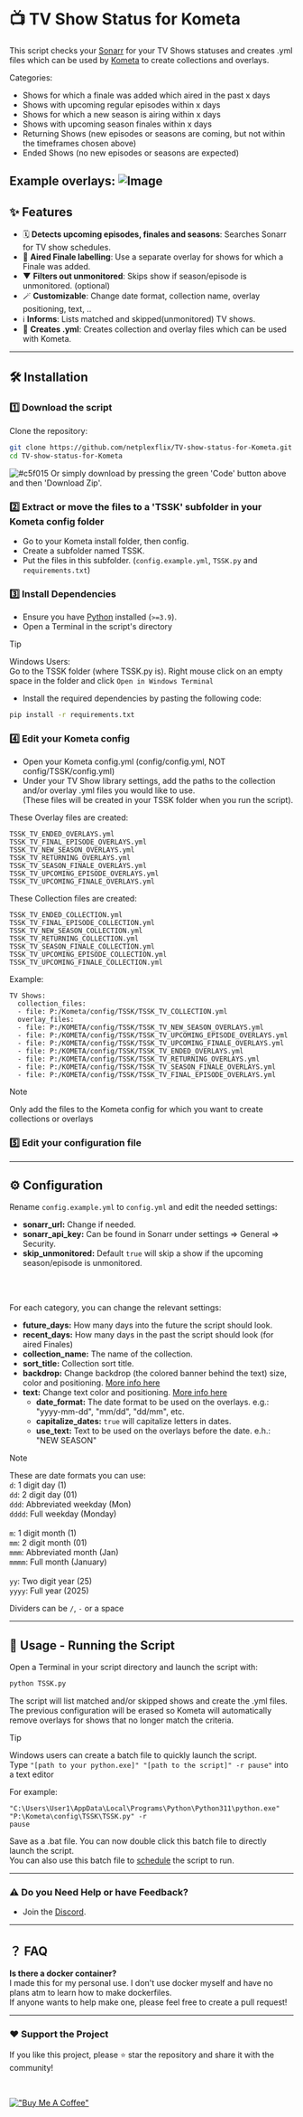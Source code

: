 # 📺 TV Show Status for Kometa

This script checks your [Sonarr](https://sonarr.tv/) for your TV Shows statuses and creates .yml files which can be used by [Kometa](https://kometa.wiki/) to create collections and overlays.</br>

Categories:
*  Shows for which a finale was added which aired in the past x days
*  Shows with upcoming regular episodes within x days
*  Shows for which a new season is airing within x days
*  Shows with upcoming season finales within x days
*  Returning Shows (new episodes or seasons are coming, but not within the timeframes chosen above)
*  Ended Shows (no new episodes or seasons are expected)

Example overlays:
![Image](https://github.com/user-attachments/assets/91b08c66-58ed-417d-a87d-faf24be20896)
---

## ✨ Features
- 🗓️ **Detects upcoming episodes, finales and seasons**: Searches Sonarr for TV show schedules.
- 🏁 **Aired Finale labelling**: Use a separate overlay for shows for which a Finale was added.
-  ▼ **Filters out unmonitored**: Skips show if season/episode is unmonitored. (optional)
-  🪄 **Customizable**: Change date format, collection name, overlay positioning, text, ..
- ℹ️ **Informs**: Lists matched and skipped(unmonitored) TV shows.
- 📝 **Creates .yml**: Creates collection and overlay files which can be used with Kometa.

---

## 🛠️ Installation

### 1️⃣ Download the script
Clone the repository:
```sh
git clone https://github.com/netplexflix/TV-show-status-for-Kometa.git
cd TV-show-status-for-Kometa
```

![#c5f015](https://placehold.co/15x15/c5f015/c5f015.png) Or simply download by pressing the green 'Code' button above and then 'Download Zip'.

### 2️⃣ Extract or move the files to a 'TSSK' subfolder in your Kometa config folder
- Go to your Kometa install folder, then config.
- Create a subfolder named TSSK.
- Put the files in this subfolder. (`config.example.yml`, `TSSK.py` and `requirements.txt`)

### 3️⃣ Install Dependencies
- Ensure you have [Python](https://www.python.org/downloads/) installed (`>=3.9`). <br/>
- Open a Terminal in the script's directory
>[!TIP]
>Windows Users: <br/>
>Go to the TSSK folder (where TSSK.py is). Right mouse click on an empty space in the folder and click `Open in Windows Terminal`
- Install the required dependencies by pasting the following code:
```sh
pip install -r requirements.txt
```

### 4️⃣ Edit your Kometa config
- Open your Kometa config.yml (config/config.yml, NOT config/TSSK/config.yml)
- Under your TV Show library settings, add the paths to the collection and/or overlay .yml files you would like to use.</br>
  (These files will be created in your TSSK folder when you run the script).<br/>

These Overlay files are created:
```
TSSK_TV_ENDED_OVERLAYS.yml
TSSK_TV_FINAL_EPISODE_OVERLAYS.yml
TSSK_TV_NEW_SEASON_OVERLAYS.yml
TSSK_TV_RETURNING_OVERLAYS.yml
TSSK_TV_SEASON_FINALE_OVERLAYS.yml
TSSK_TV_UPCOMING_EPISODE_OVERLAYS.yml
TSSK_TV_UPCOMING_FINALE_OVERLAYS.yml
```

These Collection files are created:
```
TSSK_TV_ENDED_COLLECTION.yml
TSSK_TV_FINAL_EPISODE_COLLECTION.yml
TSSK_TV_NEW_SEASON_COLLECTION.yml
TSSK_TV_RETURNING_COLLECTION.yml
TSSK_TV_SEASON_FINALE_COLLECTION.yml
TSSK_TV_UPCOMING_EPISODE_COLLECTION.yml
TSSK_TV_UPCOMING_FINALE_COLLECTION.yml
```

  Example:
  ```
  TV Shows:
    collection_files:
    - file: P:/Kometa/config/TSSK/TSSK_TV_COLLECTION.yml
    overlay_files:
    - file: P:/KOMETA/config/TSSK/TSSK_TV_NEW_SEASON_OVERLAYS.yml
    - file: P:/KOMETA/config/TSSK/TSSK_TV_UPCOMING_EPISODE_OVERLAYS.yml
    - file: P:/KOMETA/config/TSSK/TSSK_TV_UPCOMING_FINALE_OVERLAYS.yml
    - file: P:/KOMETA/config/TSSK/TSSK_TV_ENDED_OVERLAYS.yml
    - file: P:/KOMETA/config/TSSK/TSSK_TV_RETURNING_OVERLAYS.yml
    - file: P:/KOMETA/config/TSSK/TSSK_TV_SEASON_FINALE_OVERLAYS.yml
    - file: P:/KOMETA/config/TSSK/TSSK_TV_FINAL_EPISODE_OVERLAYS.yml
  ```
>[!NOTE]
>Only add the files to the Kometa config for which you want to create collections or overlays<br/>

### 5️⃣ Edit your configuration file
---

## ⚙️ Configuration
Rename `config.example.yml` to `config.yml` and edit the needed settings:

- **sonarr_url:** Change if needed.
- **sonarr_api_key:** Can be found in Sonarr under settings => General => Security.
- **skip_unmonitored:** Default `true` will skip a show if the upcoming season/episode is unmonitored.
</br>
</br>

For each category, you can change the relevant settings:
- **future_days:** How many days into the future the script should look.
- **recent_days:** How many days in the past the script should look (for aired Finales)
- **collection_name:** The name of the collection.
- **sort_title:** Collection sort title.
- **backdrop:** Change backdrop (the colored banner behind the text) size, color and positioning. [More info here](https://kometa.wiki/en/latest/files/overlays/?h=overlay#backdrop-overlay)
- **text:** Change text color and positioning. [More info here](https://kometa.wiki/en/latest/files/overlays/?h=overlay#text-overlay)
  - **date_format:** The date format to be used on the overlays. e.g.: "yyyy-mm-dd", "mm/dd", "dd/mm", etc.
  - **capitalize_dates:** `true` will capitalize letters in dates.
  - **use_text:** Text to be used on the overlays before the date. e.h.: "NEW SEASON"


>[!NOTE]
> These are date formats you can use:<br/>
> `d`: 1 digit day (1)<br/>
> `dd`: 2 digit day (01)<br/>
> `ddd`: Abbreviated weekday (Mon)<br/>
> `dddd`: Full weekday (Monday)<br/>
><br/>
> `m`: 1 digit month (1)<br/>
> `mm`: 2 digit month (01)<br/>
> `mmm`: Abbreviated month (Jan)<br/>
> `mmmm`: Full month (January)<br/>
><br/>
> `yy`: Two digit year (25)<br/>
> `yyyy`: Full year (2025)
>
>Dividers can be `/`, `-` or a space

---
## 🚀 Usage - Running the Script

Open a Terminal in your script directory and launch the script with:
```sh
python TSSK.py
```
The script will list matched and/or skipped shows and create the .yml files. <br/>
The previous configuration will be erased so Kometa will automatically remove overlays for shows that no longer match the criteria.

> [!TIP]
> Windows users can create a batch file to quickly launch the script.<br/>
> Type `"[path to your python.exe]" "[path to the script]" -r pause"` into a text editor
>
> For example:
> ```
>"C:\Users\User1\AppData\Local\Programs\Python\Python311\python.exe" "P:\Kometa\config\TSSK\TSSK.py" -r
>pause
> ```
> Save as a .bat file. You can now double click this batch file to directly launch the script.<br/>
> You can also use this batch file to [schedule](https://www.windowscentral.com/how-create-automated-task-using-task-scheduler-windows-10) the script to run.
---


### ⚠️ **Do you Need Help or have Feedback?**
- Join the [Discord](https://discord.gg/VBNUJd7tx3).

---
## ？ FAQ
**Is there a docker container?**<br/>
I made this for my personal use. I don't use docker myself and have no plans atm to learn how to make dockerfiles.<br/>
If anyone wants to help make one, please feel free to create a pull request!
  
---  
### ❤️ Support the Project
If you like this project, please ⭐ star the repository and share it with the community!

<br/>

[!["Buy Me A Coffee"](https://github.com/user-attachments/assets/5c30b977-2d31-4266-830e-b8c993996ce7)](https://www.buymeacoffee.com/neekokeen)
